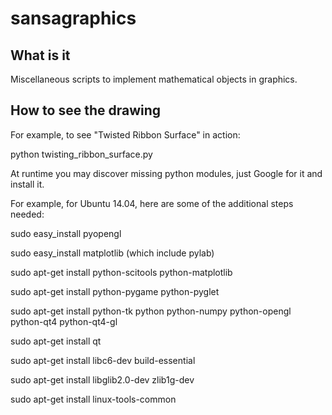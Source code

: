 sansagraphics
=============

What is it
----

Miscellaneous scripts to implement mathematical objects in graphics.

How to see the drawing
---

For example, to see "Twisted Ribbon Surface" in action:

python twisting_ribbon_surface.py

At runtime you may discover missing python modules, just Google for it and install it.

For example, for Ubuntu 14.04, here are some of the additional steps needed:

sudo easy_install pyopengl

sudo easy_install matplotlib  (which include pylab)

sudo apt-get install python-scitools python-matplotlib

sudo apt-get install python-pygame python-pyglet

sudo apt-get install python-tk python python-numpy python-opengl python-qt4 python-qt4-gl

sudo apt-get install qt

sudo apt-get install libc6-dev build-essential

sudo apt-get install libglib2.0-dev zlib1g-dev

sudo apt-get install linux-tools-common
